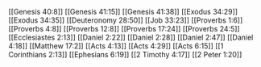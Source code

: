 [[Genesis 40:8]]
[[Genesis 41:15]]
[[Genesis 41:38]]
[[Exodus 34:29]]
[[Exodus 34:35]]
[[Deuteronomy 28:50]]
[[Job 33:23]]
[[Proverbs 1:6]]
[[Proverbs 4:8]]
[[Proverbs 12:8]]
[[Proverbs 17:24]]
[[Proverbs 24:5]]
[[Ecclesiastes 2:13]]
[[Daniel 2:22]]
[[Daniel 2:28]]
[[Daniel 2:47]]
[[Daniel 4:18]]
[[Matthew 17:2]]
[[Acts 4:13]]
[[Acts 4:29]]
[[Acts 6:15]]
[[1 Corinthians 2:13]]
[[Ephesians 6:19]]
[[2 Timothy 4:17]]
[[2 Peter 1:20]]
